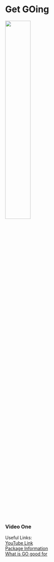 
<h1>Get GOing</h1>
<img src="https://dwglogo.com/wp-content/uploads/2017/08/Golang-logo-001.svg" width=40%>

<h3>Video One</h3>

Useful Links:
<br>
<a href="https://youtu.be/mhbCyVzsSNw">YouTube Link</a>
<br>
<a href="https://pkg.go.dev/">Package Information</a>
<br>
<a href="https://qvault.io/golang/what-is-go-good-for-golang/">What is GO good for</a>
